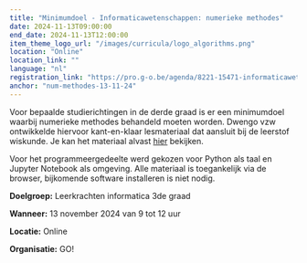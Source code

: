 ```yaml
---
title: "Minimumdoel - Informaticawetenschappen: numerieke methodes"
date: 2024-11-13T09:00:00
end_date: 2024-11-13T12:00:00
item_theme_logo_url: "/images/curricula/logo_algorithms.png"
location: "Online"
location_link: ""
language: "nl"
registration_link: "https://pro.g-o.be/agenda/8221-15471-informaticawetenschappen-numerieke-methodes"
anchor: "num-methodes-13-11-24"
---
```

Voor bepaalde studierichtingen in de derde graad is er een minimumdoel waarbij numerieke methodes behandeld moeten worden. 
Dwengo vzw ontwikkelde hiervoor kant-en-klaar lesmateriaal dat aansluit bij de leerstof wiskunde. Je kan het materiaal alvast [hier](https://dwengo.org/algoritmes) bekijken.

Voor het programmeergedeelte werd gekozen voor Python als taal en Jupyter Notebook als omgeving.
Alle materiaal is toegankelijk via de browser, bijkomende software installeren is niet nodig.

**Doelgroep:** Leerkrachten informatica 3de graad

**Wanneer:** 13 november 2024 van 9 tot 12 uur

**Locatie:** Online 

**Organisatie:** GO!
